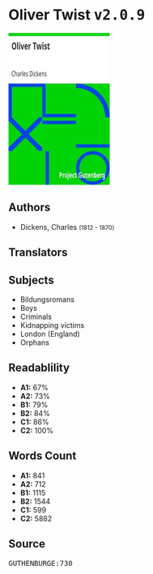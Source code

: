 # Oliver Twist <kbd>v2.0.9</kbd>

![](./cover.medium.jpg "")

## Authors


 - Dickens, Charles <small>(1812 - 1870)</small>

## Translators



## Subjects


 - Bildungsromans
 - Boys
 - Criminals
 - Kidnapping victims
 - London (England)
 - Orphans

## Readablility


 - **A1:** 67%
 - **A2:** 73%
 - **B1:** 79%
 - **B2:** 84%
 - **C1:** 86%
 - **C2:** 100%

## Words Count


 - **A1:** 841
 - **A2:** 712
 - **B1:** 1115
 - **B2:** 1544
 - **C1:** 599
 - **C2:** 5882

## Source


<kbd>GUTHENBURGE:730</kbd>
